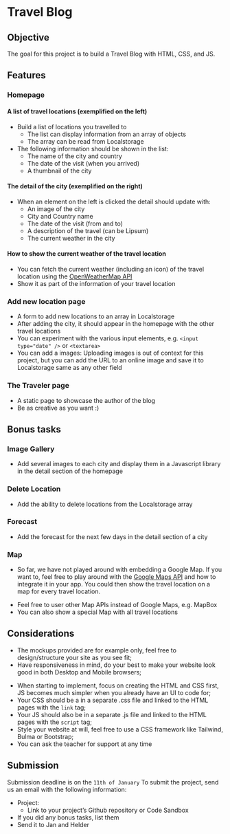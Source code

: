 # Travel Blog

## Objective
The goal for this project is to build a Travel Blog with HTML, CSS, and JS.

## Features
### Homepage
#### A list of travel locations (exemplified on the left)
- Build a list of locations you travelled to
	- The list can display information from an array of objects
	- The array can be read from Localstorage
- The following information should be shown in the list:
	- The name of the city and country
	- The date of the visit (when you arrived)
	- A thumbnail of the city
#### The detail of the city (exemplified on the right)
* When an element on the left is clicked the detail should update with:
	- An image of the city
	- City and Country name
	* The date of the visit (from and to)
	* A description of the travel (can be Lipsum)
	* The current weather in the city 
#### How to show the current weather of the travel location
* You can fetch the current weather (including an icon) of the travel location using the [OpenWeatherMap API](https://openweathermap.org/api)
* Show it as part of the information of your travel location

### Add new location page
- A form to add new locations to an array in Localstorage
- After adding the city, it should appear in the homepage with the other travel locations
- You can experiment with the various input elements, e.g. `<input type="date" />` or `<textarea>`
- You can add a images: Uploading images is out of context for this project, but you can add the URL to an online image and save it to Localstorage same as any other field

### The Traveler page
- A static page to showcase the author of the blog
- Be as creative as you want :)

## Bonus tasks
### Image Gallery
* Add several images to each city and display them in a Javascript library in the detail section of the homepage

### Delete Location
* Add the ability to delete locations from the Localstorage array

### Forecast
* Add the forecast for the next few days in the detail section of a city

### Map
- So far, we have not played around with embedding a Google Map. If you want to, feel free to play around with the [Google Maps API](https://developers.google.com/maps/documentation/javascript/overview) and how to integrate it in your app. You could then show the travel location on a map for every travel location.
* Feel free to user other Map APIs instead of Google Maps, e.g. MapBox
* You can also show a special Map with all travel locations

## Considerations
* The mockups provided are for example only, feel free to design/structure your site as you see fit;
* Have responsiveness in mind, do your best to make your website look good in both Desktop and Mobile browsers;
- When starting to implement, focus on creating the HTML and CSS first, JS becomes much simpler when you already have an UI to code for;
- Your CSS should be a in a separate .css file and linked to the HTML pages with the `link` tag;
- Your JS should also be in a separate .js file and linked to the HTML pages with the `script` tag;
- Style your website at will, feel free to use a CSS framework like Tailwind, Bulma or Bootstrap;
- You can ask the teacher for support at any time

## Submission
Submission deadline is on the `11th of January`
To submit the project, send us an email with the following information:
- Project:
	* Link to your project’s Github repository or Code Sandbox
- If you did any bonus tasks, list them
- Send it to Jan and Helder
